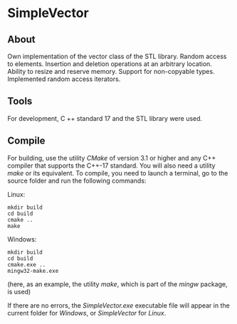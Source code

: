 # SimpleVector

## About

Own implementation of the vector class of the STL library. Random access to elements. Insertion and deletion operations at an arbitrary location. Ability to resize and reserve memory. Support for non-copyable types. Implemented random access iterators.


## Tools

For development, C ++ standard 17 and the STL library were used.


## Compile

For building, use the utility *CMake* of version 3.1 or higher and any C++ compiler that supports the C++-17 standard. You will also need a utility *make* or its equivalent. To compile, you need to launch a terminal, go to the source folder and run the following commands: 

Linux:

    mkdir build
    cd build
    cmake ..
    make
    
Windows:

    mkdir build
    cd build
    cmake.exe ..
    mingw32-make.exe
(here, as an example, the utility *make*, which is part of the *mingw* package, is used)

If there are no errors, the *SimpleVector.exe* executable file will appear in the current folder for *Windows*, or *SimpleVector* for *Linux*. 

